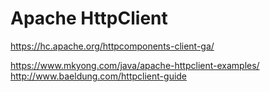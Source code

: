 # Apache HttpClient

https://hc.apache.org/httpcomponents-client-ga/

https://www.mkyong.com/java/apache-httpclient-examples/
http://www.baeldung.com/httpclient-guide
